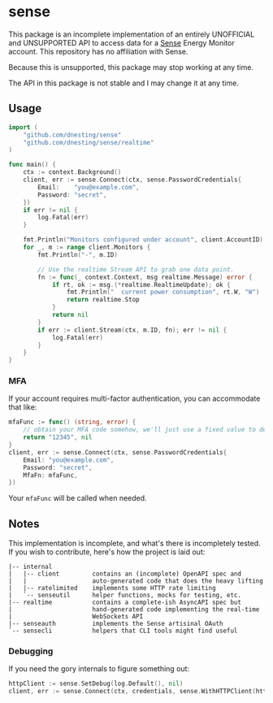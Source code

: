 # sense

This package is an incomplete implementation of an entirely UNOFFICIAL
and UNSUPPORTED API to access data for a [Sense](https://sense.com/)
Energy Monitor account.  This repository has no affiliation with Sense.

Because this is unsupported, this package may stop working at any time.

The API in this package is not stable and I may change it at any time.

## Usage

```go
import (
	"github.com/dnesting/sense"
	"github.com/dnesting/sense/realtime"
)

func main() {
	ctx := context.Background()
	client, err := sense.Connect(ctx, sense.PasswordCredentials{
		Email:    "you@example.com",
		Password: "secret",
	})
	if err != nil {
		log.Fatal(err)
	}

	fmt.Println("Monitors configured under account", client.AccountID)
	for _, m := range client.Monitors {
		fmt.Println("-", m.ID)

        // Use the realtime Stream API to grab one data point.
		fn := func(_ context.Context, msg realtime.Message) error {
			if rt, ok := msg.(*realtime.RealtimeUpdate); ok {
				fmt.Println("  current power consumption", rt.W, "W")
				return realtime.Stop
			}
			return nil
		}
		if err := client.Stream(ctx, m.ID, fn); err != nil {
			log.Fatal(err)
		}
	}
}
```

### MFA

If your account requires multi-factor authentication, you can accommodate that like:

```go
mfaFunc := func() (string, error) {
    // obtain your MFA code somehow, we'll just use a fixed value to demonstrate
    return "12345", nil
}
client, err := sense.Connect(ctx, sense.PasswordCredentials{
    Email: "you@example.com",
    Password: "secret",
    MfaFn: mfaFunc,
})
```

Your `mfaFunc` will be called when needed.

## Notes

This implementation is incomplete, and what's there is incompletely tested.
If you wish to contribute, here's how the project is laid out:

```
|-- internal
|   |-- client         contains an (incomplete) OpenAPI spec and
|   |                  auto-generated code that does the heavy lifting
|   |-- ratelimited    implements some HTTP rate limiting
|   `-- senseutil      helper functions, mocks for testing, etc.
|-- realtime           contains a complete-ish AsyncAPI spec but
|                      hand-generated code implementing the real-time
|                      WebSockets API
|-- senseauth          implements the Sense artisinal OAuth
`-- sensecli           helpers that CLI tools might find useful
```

### Debugging

If you need the gory internals to figure something out:

```go
httpClient := sense.SetDebug(log.Default(), nil)
client, err := sense.Connect(ctx, credentials, sense.WithHTTPClient(httpClient))
```
